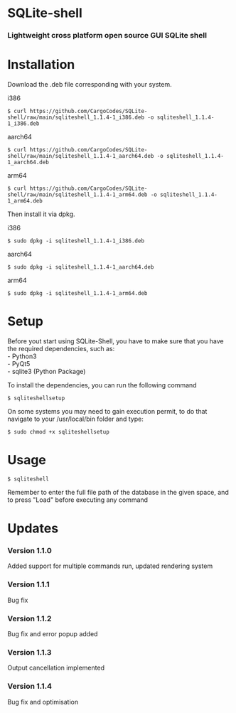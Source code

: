 # SQLite-shell
### Lightweight cross platform open source GUI SQLite shell

# Installation

Download the .deb file corresponding with your system. 

i386

    $ curl https://github.com/CargoCodes/SQLite-shell/raw/main/sqliteshell_1.1.4-1_i386.deb -o sqliteshell_1.1.4-1_i386.deb

aarch64
    
    $ curl https://github.com/CargoCodes/SQLite-shell/raw/main/sqliteshell_1.1.4-1_aarch64.deb -o sqliteshell_1.1.4-1_aarch64.deb

arm64

    $ curl https://github.com/CargoCodes/SQLite-shell/raw/main/sqliteshell_1.1.4-1_arm64.deb -o sqliteshell_1.1.4-1_arm64.deb

Then install it via dpkg.

i386

    $ sudo dpkg -i sqliteshell_1.1.4-1_i386.deb

aarch64
    
    $ sudo dpkg -i sqliteshell_1.1.4-1_aarch64.deb

arm64

    $ sudo dpkg -i sqliteshell_1.1.4-1_arm64.deb

# Setup
    
Before yout start using SQLite-Shell, you have to make sure that you have the required dependencies, such as: \
    - Python3 \
    - PyQt5 \
    - sqlite3 (Python Package)

To install the dependencies, you can run the following command

    $ sqliteshellsetup
    
On some systems you may need to gain execution permit, to do that navigate to your /usr/local/bin folder and type:
    
    $ sudo chmod +x sqliteshellsetup

# Usage
    
    $ sqliteshell
     
Remember to enter the full file path of the database in the given space, and to press "Load" before executing any command

# Updates
### Version 1.1.0
Added support for multiple commands run, updated rendering system

### Version 1.1.1
Bug fix

### Version 1.1.2
Bug fix and error popup added

### Version 1.1.3
Output cancellation implemented

### Version 1.1.4
Bug fix and optimisation
